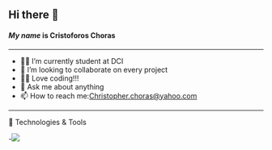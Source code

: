 ## Hi there 👋

#### _My name_ is Cristoforos Choras 
---
- 🧑‍🎓 I’m currently student at DCI
- 👯 I’m looking to collaborate on every project 
- 👨‍💻 Love coding!!!
- 💬 Ask me about anything
- 📫 How to reach me:Christopher.choras@yahoo.com
---
🔧 Technologies & Tools

-![](https://img.shields.io/badge/<OS>-<Linux>-informational?style=flat&logo=<LOGO_NAME>&logoColor=white&color=2bbc8a)
